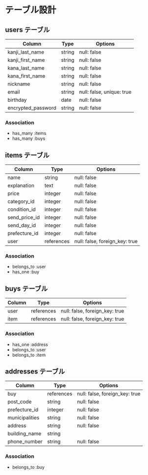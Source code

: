 # テーブル設計


## users テーブル

| Column             | Type   | Options                      |
| ------------------ | ------ | ---------------------------- |
| kanji_last_name    | string | null: false                  |
| kanji_first_name   | string | null: false                  |
| kana_last_name     | string | null: false                  |
| kana_first_name    | string | null: false                  |
| nickname           | string | null: false                  |
| email              | string | null: false, unique: true    |
| birthday           | date   | null: false                  |
| encrypted_password | string | null: false                  |

### Association 

 * has_many :items
 * has_many :buys


## items テーブル

| Column            | Type    | Options                        |
| ----------------- | ------- | ------------------------------ |
| name              | string  | null: false                    |
| explanation       | text    | null: false                    |
| price             | integer | null: false                    |
| category_id       | integer | null: false                    |
| condition_id      | integer | null: false                    | 
| send_price_id     | integer | null: false                    |
| send_day_id       | integer | null: false                    |
| prefecture_id     | integer | null: false                    |
| user             |references| null: false, foreign_key: true |

### Association

 * belongs_to :user
 * has_one :buy


## buys テーブル

| Column        | Type       | Options                        |
| ------------- | ---------- | ------------------------------ |
| user          | references | null: false, foreign_key: true |
| item          | references | null: false, foreign_key: true |

### Association

 * has_one :address
 * belongs_to :user
 * belongs_to :item 

## addresses テーブル

| Column        | Type       | Options                        |
| ------------- | ---------- | ------------------------------ |
| buy           | references | null: false, foreign_key: true |
| post_code     | string     | null: false                    |
| prefecture_id | integer    | null: false                    |
| municipalities| string     | null: false                    |
| address       | string     | null: false                    |
| building_name | string     |                                |
| phone_number  | string     | null: false                    |

### Association

  * belongs_to :buy
